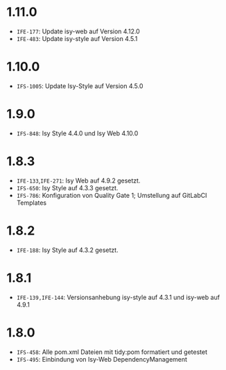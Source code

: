 # 1.11.0
- `IFE-177`: Update isy-web auf Version 4.12.0
- `IFE-483`: Update isy-style auf Version 4.5.1

# 1.10.0
- `IFS-1005`: Update Isy-Style auf Version 4.5.0

# 1.9.0
- `IFS-848`: Isy Style 4.4.0 und Isy Web 4.10.0

# 1.8.3
- `IFE-133`,`IFE-271`: Isy Web auf 4.9.2 gesetzt.
- `IFS-650`: Isy Style auf 4.3.3 gesetzt.
- `IFS-786`: Konfiguration von Quality Gate 1; Umstellung auf GitLabCI Templates

# 1.8.2
- `IFE-188`: Isy Style auf 4.3.2 gesetzt.

# 1.8.1
- `IFE-139,IFE-144`: Versionsanhebung isy-style auf 4.3.1 und isy-web auf 4.9.1

# 1.8.0
- `IFS-458`: Alle pom.xml Dateien mit tidy:pom formatiert und getestet
- `IFS-495`: Einbindung von Isy-Web DependencyManagement
